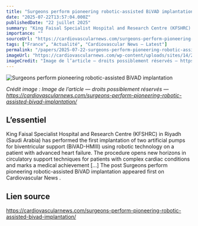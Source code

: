 ```yaml
---
title: "Surgeons perform pioneering robotic-assisted BiVAD implantation"
date: "2025-07-22T13:57:04.000Z"
publishedDate: "22 juillet 2025"
summary: "King Faisal Specialist Hospital and Research Centre (KFSHRC) in Riyadh (Saudi Arabia) has performed the first implantation of two artificial pumps for biventricular support (BiVAD-HMIII) using robotic technology on a patient with advanced heart failure. The procedure opens new horizons in circulatory support techniques for patients with complex cardiac conditions and marks a medical achievement [&#8230;] The post Surgeons perform pioneering robotic-assisted BiVAD implantation appeared first on Cardiovascular News ."
importance: ""
sourceUrl: "https://cardiovascularnews.com/surgeons-perform-pioneering-robotic-assisted-bivad-implantation/"
tags: ["France", "Actualité", "Cardiovascular News — Latest"]
permalink: "/papers/2025-07-22-surgeons-perform-pioneering-robotic-assisted-bivad-implantation"
imageUrl: "https://cardiovascularnews.com/wp-content/uploads/sites/14/2025/07/kfshrc-performs-worlds-first-robotic-assisted-bivad-implanta.png"
imageCredit: "Image de l’article — droits possiblement réservés — https://cardiovascularnews.com/surgeons-perform-pioneering-robotic-assisted-bivad-implantation/"
---
```


![Surgeons perform pioneering robotic-assisted BiVAD implantation](https://cardiovascularnews.com/wp-content/uploads/sites/14/2025/07/kfshrc-performs-worlds-first-robotic-assisted-bivad-implanta.png)

*Crédit image : Image de l’article — droits possiblement réservés — https://cardiovascularnews.com/surgeons-perform-pioneering-robotic-assisted-bivad-implantation/*

## L’essentiel

King Faisal Specialist Hospital and Research Centre (KFSHRC) in Riyadh (Saudi Arabia) has performed the first implantation of two artificial pumps for biventricular support (BiVAD-HMIII) using robotic technology on a patient with advanced heart failure. The procedure opens new horizons in circulatory support techniques for patients with complex cardiac conditions and marks a medical achievement [&#8230;] The post Surgeons perform pioneering robotic-assisted BiVAD implantation appeared first on Cardiovascular News .

## Lien source

https://cardiovascularnews.com/surgeons-perform-pioneering-robotic-assisted-bivad-implantation/
